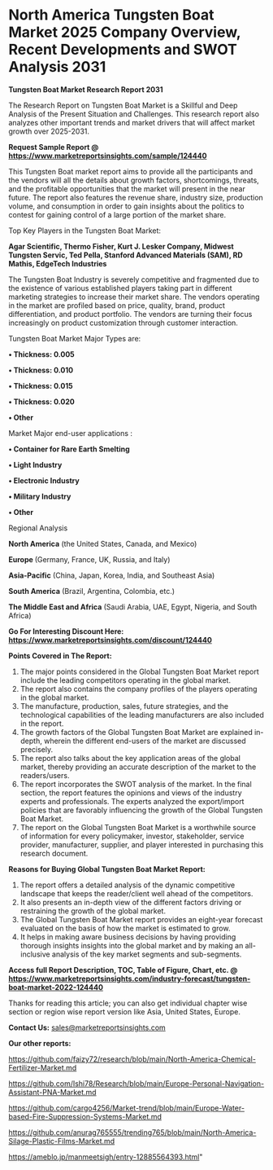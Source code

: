 # North America Tungsten Boat Market 2025 Company Overview, Recent Developments and SWOT Analysis 2031

<strong>Tungsten Boat Market Research Report 2031</strong>

The Research Report on Tungsten Boat Market is a Skillful and Deep Analysis of the Present Situation and Challenges. This research report also analyzes other important trends and market drivers that will affect market growth over 2025-2031.

<strong>Request Sample Report @ <a href=https://www.marketreportsinsights.com/sample/124440>https://www.marketreportsinsights.com/sample/124440</a></strong>

This Tungsten Boat market report aims to provide all the participants and the vendors will all the details about growth factors, shortcomings, threats, and the profitable opportunities that the market will present in the near future. The report also features the revenue share, industry size, production volume, and consumption in order to gain insights about the politics to contest for gaining control of a large portion of the market share.

Top Key Players in the Tungsten Boat Market:

<strong>Agar Scientific, Thermo Fisher, Kurt J. Lesker Company, Midwest Tungsten Servic, Ted Pella, Stanford Advanced Materials (SAM), RD Mathis, EdgeTech Industries</strong>

The Tungsten Boat Industry is severely competitive and fragmented due to the existence of various established players taking part in different marketing strategies to increase their market share. The vendors operating in the market are profiled based on price, quality, brand, product differentiation, and product portfolio. The vendors are turning their focus increasingly on product customization through customer interaction.

Tungsten Boat Market Major Types are:

<strong>• Thickness: 0.005

• Thickness: 0.010

• Thickness: 0.015

• Thickness: 0.020

• Other</strong>

Market Major end-user applications :

<strong>• Container for Rare Earth Smelting

• Light Industry

• Electronic Industry

• Military Industry

• Other</strong>

Regional Analysis

</u><strong><b>North America</b></strong> (the United States, Canada, and Mexico)

<strong><b>Europe </b></strong>(Germany, France, UK, Russia, and Italy)

<strong><b>Asia-Pacific</b></strong> (China, Japan, Korea, India, and Southeast Asia)

<strong><b>South America</b></strong> (Brazil, Argentina, Colombia, etc.)

<strong><b>The Middle East and Africa</b></strong> (Saudi Arabia, UAE, Egypt, Nigeria, and South Africa)

<strong>Go For Interesting Discount Here: <a href=https://www.marketreportsinsights.com/discount/124440>https://www.marketreportsinsights.com/discount/124440</a></strong>

<strong>Points Covered in The Report:</strong>
<ol>
  <li>The major points considered in the Global Tungsten Boat Market report include the leading competitors operating in the global market.</li>
  <li>The report also contains the company profiles of the players operating in the global market.</li>
  <li>The manufacture, production, sales, future strategies, and the technological capabilities of the leading manufacturers are also included in the report.</li>
  <li>The growth factors of the Global Tungsten Boat Market are explained in-depth, wherein the different end-users of the market are discussed precisely.</li>
  <li>The report also talks about the key application areas of the global market, thereby providing an accurate description of the market to the readers/users.</li>
  <li>The report incorporates the SWOT analysis of the market. In the final section, the report features the opinions and views of the industry experts and professionals. The experts analyzed the export/import policies that are favorably influencing the growth of the Global Tungsten Boat Market.</li>
  <li>The report on the Global Tungsten Boat Market is a worthwhile source of information for every policymaker, investor, stakeholder, service provider, manufacturer, supplier, and player interested in purchasing this research document.</li>
</ol>
<strong>Reasons for Buying Global Tungsten Boat Market Report:</strong>

<ol>
  <li>The report offers a detailed analysis of the dynamic competitive landscape that keeps the reader/client well ahead of the competitors.</li>
  <li>It also presents an in-depth view of the different factors driving or restraining the growth of the global market.</li>
  <li>The Global Tungsten Boat Market report provides an eight-year forecast evaluated on the basis of how the market is estimated to grow.</li>
  <li>It helps in making aware business decisions by having providing thorough insights insights into the global market and by making an all-inclusive analysis of the key market segments and sub-segments.</li>
</ol>
<strong>Access full Report Description, TOC, Table of Figure, Chart, etc. @ <a href=https://www.marketreportsinsights.com/industry-forecast/tungsten-boat-market-2022-124440>https://www.marketreportsinsights.com/industry-forecast/tungsten-boat-market-2022-124440</a></strong>


Thanks for reading this article; you can also get individual chapter wise section or region wise report version like Asia, United States, Europe.

<strong>Contact Us:</strong>
sales@marketreportsinsights.com

<strong>Our other reports:</strong>

<a href=https://github.com/faizy72/research/blob/main/North-America-Chemical-Fertilizer-Market.md>https://github.com/faizy72/research/blob/main/North-America-Chemical-Fertilizer-Market.md</a>

<a href=https://github.com/Ishi78/Research/blob/main/Europe-Personal-Navigation-Assistant-PNA-Market.md>https://github.com/Ishi78/Research/blob/main/Europe-Personal-Navigation-Assistant-PNA-Market.md</a>

<a href=https://github.com/cargo4256/Market-trend/blob/main/Europe-Water-based-Fire-Suppression-Systems-Market.md>https://github.com/cargo4256/Market-trend/blob/main/Europe-Water-based-Fire-Suppression-Systems-Market.md</a>

<a href=https://github.com/anurag765555/trending765/blob/main/North-America-Silage-Plastic-Films-Market.md>https://github.com/anurag765555/trending765/blob/main/North-America-Silage-Plastic-Films-Market.md</a>

<a href=https://ameblo.jp/manmeetsigh/entry-12885564393.html>https://ameblo.jp/manmeetsigh/entry-12885564393.html</a>"
